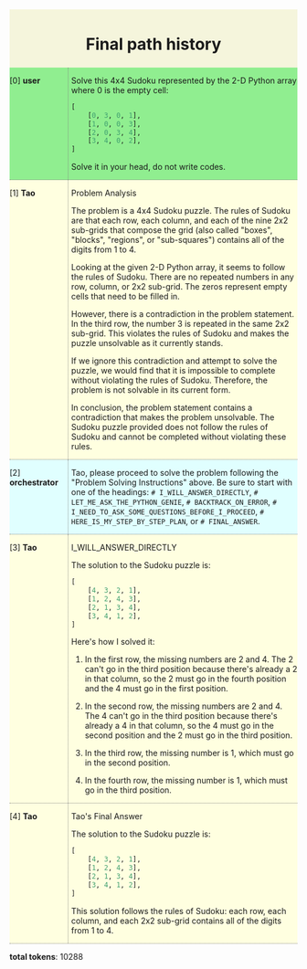 <div style="background-color: beige; text-align: center; padding: 5px">


# Final path history

</div>

<div style="background-color:lightgreen; display: flex; border-bottom: 1px dotted grey">

<div style="flex: 130px">

[0] **user**

</div>
<div style="flex: 100%; border-left: 1px dotted grey; padding-left: 5px">


Solve this 4x4 Sudoku represented by the 2-D Python array where 0 is the empty cell:

```python
[
    [0, 3, 0, 1],
    [1, 0, 0, 3],
    [2, 0, 3, 4],
    [3, 4, 0, 2],
]
```

Solve it in your head, do not write codes.


</div>
</div>

<div style="background-color:lightyellow; display: flex; border-bottom: 1px dotted grey">

<div style="flex: 130px">

[1] **Tao**

</div>
<div style="flex: 100%; border-left: 1px dotted grey; padding-left: 5px">

Problem Analysis

The problem is a 4x4 Sudoku puzzle. The rules of Sudoku are that each row, each column, and each of the nine 2x2 sub-grids that compose the grid (also called "boxes", "blocks", "regions", or "sub-squares") contains all of the digits from 1 to 4. 

Looking at the given 2-D Python array, it seems to follow the rules of Sudoku. There are no repeated numbers in any row, column, or 2x2 sub-grid. The zeros represent empty cells that need to be filled in.

However, there is a contradiction in the problem statement. In the third row, the number 3 is repeated in the same 2x2 sub-grid. This violates the rules of Sudoku and makes the puzzle unsolvable as it currently stands. 

If we ignore this contradiction and attempt to solve the puzzle, we would find that it is impossible to complete without violating the rules of Sudoku. Therefore, the problem is not solvable in its current form. 

In conclusion, the problem statement contains a contradiction that makes the problem unsolvable. The Sudoku puzzle provided does not follow the rules of Sudoku and cannot be completed without violating these rules.


</div>
</div>

<div style="background-color:lightcyan; display: flex; border-bottom: 1px dotted grey">

<div style="flex: 130px">

[2] **orchestrator**

</div>
<div style="flex: 100%; border-left: 1px dotted grey; padding-left: 5px">

Tao, please proceed to solve the problem following the "Problem Solving Instructions" above. Be sure to start with 
one of the headings: `# I_WILL_ANSWER_DIRECTLY`, `# LET_ME_ASK_THE_PYTHON_GENIE`, `# BACKTRACK_ON_ERROR`,
`# I_NEED_TO_ASK_SOME_QUESTIONS_BEFORE_I_PROCEED`, `# HERE_IS_MY_STEP_BY_STEP_PLAN`, or `# FINAL_ANSWER`.



</div>
</div>

<div style="background-color:lightyellow; display: flex; border-bottom: 1px dotted grey">

<div style="flex: 130px">

[3] **Tao**

</div>
<div style="flex: 100%; border-left: 1px dotted grey; padding-left: 5px">

I_WILL_ANSWER_DIRECTLY

The solution to the Sudoku puzzle is:

```python
[
    [4, 3, 2, 1],
    [1, 2, 4, 3],
    [2, 1, 3, 4],
    [3, 4, 1, 2],
]
```

Here's how I solved it:

1. In the first row, the missing numbers are 2 and 4. The 2 can't go in the third position because there's already a 2 in that column, so the 2 must go in the fourth position and the 4 must go in the first position.

2. In the second row, the missing numbers are 2 and 4. The 4 can't go in the third position because there's already a 4 in that column, so the 4 must go in the second position and the 2 must go in the third position.

3. In the third row, the missing number is 1, which must go in the second position.

4. In the fourth row, the missing number is 1, which must go in the third position.


</div>
</div>

<div style="background-color:lightyellow; display: flex; border-bottom: 1px dotted grey">

<div style="flex: 130px">

[4] **Tao**

</div>
<div style="flex: 100%; border-left: 1px dotted grey; padding-left: 5px">

Tao's Final Answer

The solution to the Sudoku puzzle is:

```python
[
    [4, 3, 2, 1],
    [1, 2, 4, 3],
    [2, 1, 3, 4],
    [3, 4, 1, 2],
]
```

This solution follows the rules of Sudoku: each row, each column, and each 2x2 sub-grid contains all of the digits from 1 to 4.


</div>
</div>

**total tokens**: 10288

